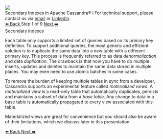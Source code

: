 <!-- TOP -->
<div class="top">
  <img src="https://datastax-academy.github.io/katapod-shared-assets/images/ds-academy-logo.svg" />
  <div class="scenario-title-section">
    <span class="scenario-title">Secondary Indexes in Apache Cassandra®</span>
    <span class="scenario-subtitle">ℹ️ For technical support, please contact us via <a href="mailto:aleksandr.volochnev@datastax.com">email</a> or <a href="https://dtsx.io/aleks">LinkedIn</a>.</span> 
  </div>
</div>

<!-- NAVIGATION -->
<div id="navigation-top" class="navigation-top">
 <a href='command:katapod.loadPage?[{"step":"intro"}]'
   class="btn btn-dark navigation-top-left">⬅️ Back
 </a>
<span class="step-count"> Step 1 of 9</span>
 <a href='command:katapod.loadPage?[{"step":"step2"}]' 
    class="btn btn-dark navigation-top-right">Next ➡️
  </a>
</div>

<!-- CONTENT -->

<div class="step-title">Secondary indexes</div>

Each table only supports a limited set of queries based on its primary key definition. 
To support additional queries, the most generic and efficient solution is to duplicate the same data into 
a new table with a different primary key. This process is frequently referred to as data *denormalization* and 
data *duplication*. The drawback is that now you have to do multiple inserts, updates and deletes 
to maintain the same data stored in multiple places. You may even need to use atomic batches in some cases. 

To remove the burden of keeping multiple tables in sync from a developer, Cassandra supports 
an experimental feature called *materialized views*. A *materialized view* is a read-only 
table that automatically duplicates, persists and maintains a subset of data from a *base table*. Any change to data 
in a base table is automatically propagated to every view associated with this table.   

Materialized views are great for convenience but you should also be aware of their limitations, which we discuss later in this presentation.

<!-- NAVIGATION -->
<div id="navigation-bottom" class="navigation-bottom">
 <a href='command:katapod.loadPage?[{"step":"intro"}]'
   class="btn btn-dark navigation-bottom-left">⬅️ Back
 </a>
 <a href='command:katapod.loadPage?[{"step":"step2"}]'
    class="btn btn-dark navigation-bottom-right">Next ➡️
  </a>
</div>
